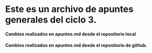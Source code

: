 # Este es un archivo de apuntes generales del ciclo 3. 


#### Cambios realizados en apuntes.md desde el repositorio local

#### Cambios realizados en apuntes.md desde el repositorio de github.

